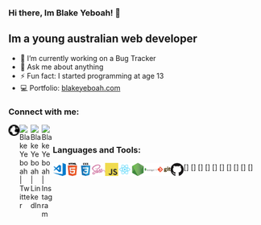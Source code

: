 ### Hi there, Im Blake Yeboah! 👋

## Im a young australian web developer

- 🔭 I’m currently working on a Bug Tracker
- 💬 Ask me about anything
- ⚡ Fun fact: I started programming at age 13
- 💻 Portfolio: [blakeyeboah.com](https://www.blakeyeboah.com/)

### Connect with me:

[<img align="left" alt="blakeyeboah.com" width="22px" src="https://raw.githubusercontent.com/iconic/open-iconic/master/svg/globe.svg" />][website]
[<img align="left" alt="Blake Yeboah | Twitter" width="22px" src="https://cdn.jsdelivr.net/npm/simple-icons@v3/icons/twitter.svg" />][twitter]
[<img align="left" alt="Blake Yeboah | LinkedIn" width="22px" src="https://cdn.jsdelivr.net/npm/simple-icons@v3/icons/linkedin.svg" />][linkedin]
[<img align="left" alt="Blake Yeboah | Instagram" width="22px" src="https://cdn.jsdelivr.net/npm/simple-icons@v3/icons/instagram.svg" />][instagram]

<br />

### Languages and Tools:

[<img align="left" alt="Visual Studio Code" width="26px" src="https://raw.githubusercontent.com/github/explore/80688e429a7d4ef2fca1e82350fe8e3517d3494d/topics/visual-studio-code/visual-studio-code.png" />]
[<img align="left" alt="HTML5" width="26px" src="https://raw.githubusercontent.com/github/explore/80688e429a7d4ef2fca1e82350fe8e3517d3494d/topics/html/html.png" />]
[<img align="left" alt="CSS3" width="26px" src="https://raw.githubusercontent.com/github/explore/80688e429a7d4ef2fca1e82350fe8e3517d3494d/topics/css/css.png" />]
[<img align="left" alt="Sass" width="26px" src="https://raw.githubusercontent.com/github/explore/80688e429a7d4ef2fca1e82350fe8e3517d3494d/topics/sass/sass.png" />]
[<img align="left" alt="JavaScript" width="26px" src="https://raw.githubusercontent.com/github/explore/80688e429a7d4ef2fca1e82350fe8e3517d3494d/topics/javascript/javascript.png" />]
[<img align="left" alt="React" width="26px" src="https://raw.githubusercontent.com/github/explore/80688e429a7d4ef2fca1e82350fe8e3517d3494d/topics/react/react.png" />]
[<img align="left" alt="Node.js" width="26px" src="https://raw.githubusercontent.com/github/explore/80688e429a7d4ef2fca1e82350fe8e3517d3494d/topics/nodejs/nodejs.png" />]
[<img align="left" alt="MongoDB" width="26px" src="https://raw.githubusercontent.com/github/explore/80688e429a7d4ef2fca1e82350fe8e3517d3494d/topics/mongodb/mongodb.png" />]
[<img align="left" alt="Git" width="26px" src="https://raw.githubusercontent.com/github/explore/80688e429a7d4ef2fca1e82350fe8e3517d3494d/topics/git/git.png" />]
[<img align="left" alt="GitHub" width="26px" src="https://raw.githubusercontent.com/github/explore/78df643247d429f6cc873026c0622819ad797942/topics/github/github.png" />]

[website]: https://blakeyeboah.com
[twitter]: https://twitter.com/BlakeYeboah
[instagram]: https://www.instagram.com/blake_yeboah/
[linkedin]: https://au.linkedin.com/in/blake-yeboah-ba5715192
